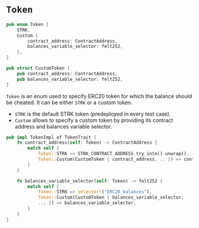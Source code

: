 # `Token`

```rust
pub enum Token {
    STRK,
    Custom {
        contract_address: ContractAddress,
        balances_variable_selector: felt252,
    },
}

pub struct CustomToken {
    pub contract_address: ContractAddress,
    pub balances_variable_selector: felt252,
}
```

`Token` is an enum used to specify ERC20 token for which the balance should be cheated. It can be either `STRK` or a custom token.
- `STRK` is the default STRK token (predeployed in every test case).
- `Custom` allows to specify a custom token by providing its contract address and balances variable selector.

```rust
pub impl TokenImpl of TokenTrait {
    fn contract_address(self: Token) -> ContractAddress {
        match self {
            Token::STRK => STRK_CONTRACT_ADDRESS.try_into().unwrap(),
            Token::Custom(CustomToken { contract_address, .. }) => contract_address,
        }
    }

    fn balances_variable_selector(self: Token) -> felt252 {
        match self {
            Token::STRK => selector!("ERC20_balances"),
            Token::Custom(CustomToken { balances_variable_selector,
            .., }) => balances_variable_selector,
        }
    }
}
```

